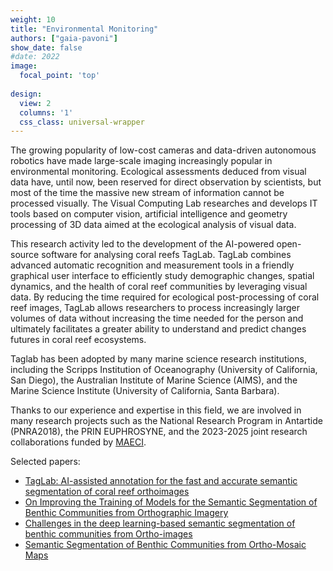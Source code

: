 ```yaml
---
weight: 10
title: "Environmental Monitoring"
authors: ["gaia-pavoni"]
show_date: false
#date: 2022
image:
  focal_point: 'top'
  
design:
  view: 2
  columns: '1'
  css_class: universal-wrapper
---
```


The growing popularity of low-cost cameras and data-driven autonomous robotics have made large-scale imaging increasingly popular in environmental monitoring. 
Ecological assessments deduced from visual data have, until now, been reserved for direct observation by scientists, but most of the time the massive new stream 
of information cannot be processed visually. The Visual Computing Lab researches and develops IT tools based on computer vision, artificial intelligence and 
geometry processing of 3D data aimed at the ecological analysis of visual data. 

This research activity led to the development of the AI-powered open-source software for analysing coral reefs TagLab. TagLab combines advanced automatic recognition 
and measurement tools in a friendly graphical user interface to efficiently study demographic changes, spatial dynamics, and the health of coral reef communities 
by leveraging visual data. By reducing the time required for ecological post-processing of coral reef images, TagLab allows researchers to process increasingly 
larger volumes of data without increasing the time needed for the person and ultimately facilitates a greater ability to understand and predict changes futures in 
coral reef ecosystems.

Taglab has been adopted by many marine science research institutions, including the Scripps Institution of Oceanography (University of California, San Diego), 
the Australian Institute of Marine Science (AIMS), and the Marine Science Institute (University of California, Santa Barbara).

Thanks to our experience and expertise in this field, we are involved in many research projects such as the National Research Program in Antartide (PNRA2018), 
the PRIN EUPHROSYNE, and the 2023-2025 joint research collaborations funded by [MAECI](https://www.esteri.it/en).

Selected papers:

- [TagLab: AI-assisted annotation for the fast and accurate semantic segmentation of coral reef orthoimages](/publication/2021/PCPEPSC21/)
- [On Improving the Training of Models for the Semantic Segmentation of Benthic Communities from Orthographic Imagery](/publication/2020/PCCEC20/)
- [Challenges in the deep learning-based semantic segmentation of benthic communities from Ortho-images](/publication/2021/PCPPC21/)
- [Semantic Segmentation of Benthic Communities from Ortho-Mosaic Maps](/publication/2019/PCCPS19/)

